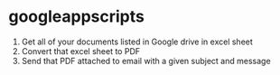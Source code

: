 # googleappscripts

1. Get all of your documents listed in Google drive in excel sheet 
2. Convert that excel sheet to PDF 
3. Send that PDF attached to email with a given subject and message
